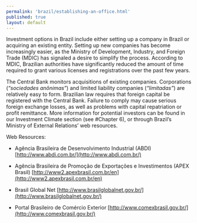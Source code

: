 ```yaml
--- 
permalink: 'brazil/establishing-an-office.html' 
published: true 
layout: default
---
```

Investment options in Brazil include either setting up a company in Brazil or acquiring an existing entity. Setting up new companies has become increasingly easier, as the Ministry of Development, Industry, and Foreign Trade (MDIC) has signaled a desire to simplify the process. According to MDIC, Brazilian authorities have significantly reduced the amount of time required to grant various licenses and registrations over the past few years.

The Central Bank monitors acquisitions of existing companies. Corporations (_“sociedades anônimas”_) and limited liability companies (_“limitadas”_) are relatively easy to form. Brazilian law requires that foreign capital be registered with the Central Bank. Failure to comply may cause serious foreign exchange losses, as well as problems with capital repatriation or profit remittance. More information for potential investors can be found in our Investment Climate section (see #Chapter 6), or through Brazil’s Ministry of External Relations’ web resources.

Web Resources:

* Agência Brasileira de Desenvolvimento Industrial (ABDI) [http://www.abdi.com.br/](http://www.abdi.com.br/)

* Agência Brasileira de Promoção de Exportações e Investimentos (APEX Brasil) [http://www2.apexbrasil.com.br/en](http://www2.apexbrasil.com.br/en)

* Brasil Global Net [http://www.brasilglobalnet.gov.br/](http://www.brasilglobalnet.gov.br/)

* Portal Brasileiro de Comércio Exterior [http://www.comexbrasil.gov.br/](http://www.comexbrasil.gov.br/) 
